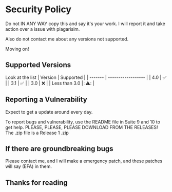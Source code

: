 # Security Policy

Do not IN ANY WAY copy this and say it's your work. I will report it and take action over a issue with plagarisim.

Also do not contact me about any versions not supported.

Moving on!

## Supported Versions

Look at the list
| Version | Supported          |
| ------- | ------------------ |
| 4.0   | :white_check_mark: |
| 3.1   | :white_check_mark:                |
| 3.0  | :x: |
| Less than 3.0   | :⚠️:                |

## Reporting a Vulnerability

Expect to get a update around every day.

To report bugs and vulnerability, use the README file in Suite 9 and 10 to get help. PLEASE, PLEASE, PLEASE DOWNLOAD FROM THE RELEASES! The .zip file is a Release 1 .zip

## If there are groundbreaking bugs

Please contact me, and I will make a emergency patch, and these patches will say (EFA) in them. 

## Thanks for reading